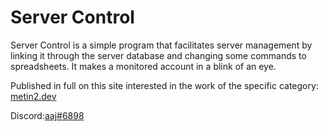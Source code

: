# Server Control
Server Control is a simple program that facilitates server management by linking it through the server database and changing some commands to spreadsheets. It makes a monitored account in a blink of an eye.

Published in full on this site interested in the work of the specific category: [metin2.dev](https://metin2.dev/topic/28896-script-server-control)

Discord:[aaj#6898](https://discord.com/users/317119197433954315)
